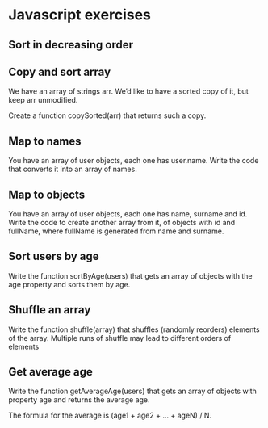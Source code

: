 # Javascript exercises

## Sort in decreasing order 
## Copy and sort array
We have an array of strings arr. We’d like to have a sorted copy of it, but keep arr unmodified.

Create a function copySorted(arr) that returns such a copy.
## Map to names
You have an array of user objects, each one has user.name. Write the code that converts it into an array of names.
## Map to objects
You have an array of user objects, each one has name, surname and id.
Write the code to create another array from it, of objects with id and fullName, where fullName is generated from name and surname.
## Sort users by age
Write the function sortByAge(users) that gets an array of objects with the age property and sorts them by age.
## Shuffle an array
Write the function shuffle(array) that shuffles (randomly reorders) elements of the array.
Multiple runs of shuffle may lead to different orders of elements
## Get average age
Write the function getAverageAge(users) that gets an array of objects with property age and returns the average age.

The formula for the average is (age1 + age2 + ... + ageN) / N.
